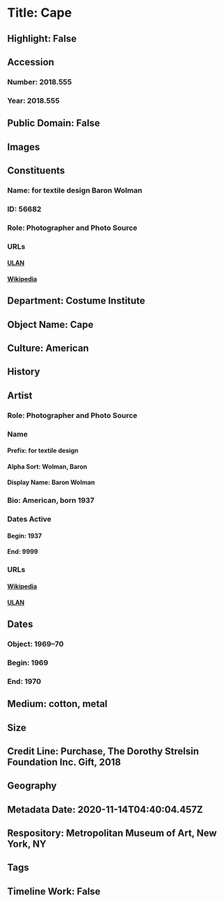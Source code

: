 # Title: Cape
## Highlight: False
## Accession
### Number: 2018.555
### Year: 2018.555
## Public Domain: False
## Images
## Constituents
### Name: for textile design Baron Wolman
### ID: 56682
### Role: Photographer and Photo Source
### URLs
#### [ULAN](http://vocab.getty.edu/page/ulan/500338390)
#### [Wikipedia](https://www.wikidata.org/wiki/Q4862928)
## Department: Costume Institute
## Object Name: Cape
## Culture: American
## History
## Artist
### Role: Photographer and Photo Source
### Name
#### Prefix: for textile design
#### Alpha Sort: Wolman, Baron
#### Display Name: Baron Wolman
### Bio: American, born 1937
### Dates Active
#### Begin: 1937
#### End: 9999
### URLs
#### [Wikipedia](https://www.wikidata.org/wiki/Q4862928)
#### [ULAN](http://vocab.getty.edu/page/ulan/500338390)
## Dates
### Object: 1969–70
### Begin: 1969
### End: 1970
## Medium: cotton, metal
## Size
## Credit Line: Purchase, The Dorothy Strelsin Foundation Inc. Gift, 2018
## Geography
## Metadata Date: 2020-11-14T04:40:04.457Z
## Respository: Metropolitan Museum of Art, New York, NY
## Tags
## Timeline Work: False